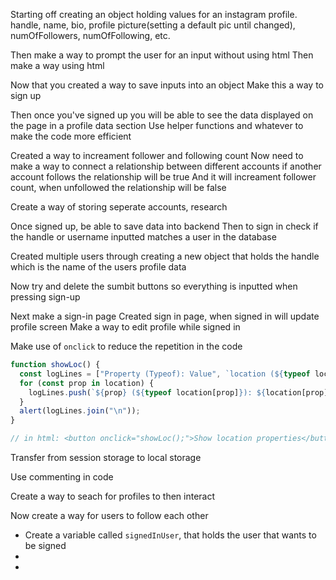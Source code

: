 Starting off creating an object holding values for an instagram profile.
handle, name, bio, profile picture(setting a default pic until changed), numOfFollowers, numOfFollowing, etc.

Then make a way to prompt the user for an input without using html 
Then make a way using html

Now that you created a way to save inputs into an object
Make this a way to sign up 

Then once you've signed up you will be able to see the data displayed on the page in a profile data section
Use helper functions and whatever to make the code more efficient

Created a way to increament follower and following count
Now need to make a way to connect a relationship between different accounts if another account follows the relationship will be true
And it will increament follower count, when unfollowed the relationship will be false

Create a way of storing seperate accounts, research

Once signed up, be able to save data into backend
Then to sign in check if the handle or username inputted matches a user in the database

Created multiple users through creating a new object that holds the handle which is the name of the users profile data

Now try and delete the sumbit buttons so everything is inputted when pressing sign-up

Next make a sign-in page 
Created sign in page, when signed in will update profile screen
Make a way to edit profile while signed in

Make use of `onclick` to reduce the repetition in the code

```javascript
function showLoc() {
  const logLines = ["Property (Typeof): Value", `location (${typeof location}): ${location}`];
  for (const prop in location) {
    logLines.push(`${prop} (${typeof location[prop]}): ${location[prop] || "n/a"}`);
  }
  alert(logLines.join("\n"));
}

// in html: <button onclick="showLoc();">Show location properties</button>
```

Transfer from session storage to local storage

Use commenting in code

Create a way to seach for profiles to then interact

Now create a way for users to follow each other
- Create a variable called `signedInUser`, that holds the user that wants to be signed
- 
- 

